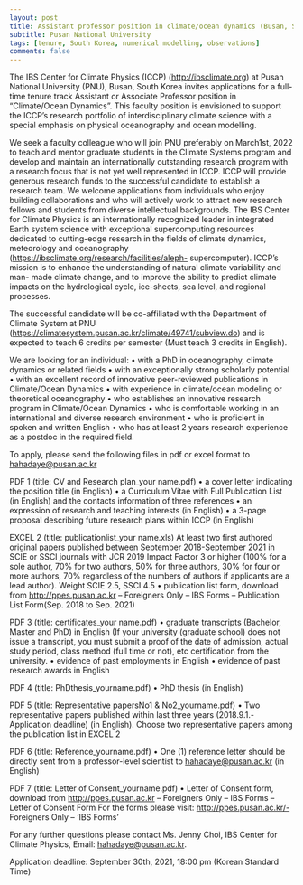 ```yaml
---
layout: post
title: Assistant professor position in climate/ocean dynamics (Busan, South Korea)
subtitle: Pusan National University
tags: [tenure, South Korea, numerical modelling, observations]
comments: false
---
```

The IBS Center for Climate Physics (ICCP) (http://ibsclimate.org) at Pusan National University (PNU),
Busan, South Korea invites applications for a full-time tenure track Assistant or Associate Professor
position in “Climate/Ocean Dynamics”. This faculty position is envisioned to support the ICCP’s
research portfolio of interdisciplinary climate science with a special emphasis on physical
oceanography and ocean modelling.

We seek a faculty colleague who will join PNU preferably on March1st, 2022 to teach and mentor
graduate students in the Climate Systems program and develop and maintain an internationally
outstanding research program with a research focus that is not yet well represented in ICCP. ICCP will
provide generous research funds to the successful candidate to establish a research team.
We welcome applications from individuals who enjoy building collaborations and who will actively
work to attract new research fellows and students from diverse intellectual backgrounds.
The IBS Center for Climate Physics is an internationally recognized leader in integrated Earth system
science with exceptional supercomputing resources dedicated to cutting-edge research in the fields of climate dynamics, meteorology and oceanography (https://ibsclimate.org/research/facilities/aleph-
supercomputer). ICCP’s mission is to enhance the understanding of natural climate variability and man-
made climate change, and to improve the ability to predict climate impacts on the hydrological cycle, ice-sheets, sea level, and regional processes.

The successful candidate will be co-affiliated with the Department of Climate System at PNU
(https://climatesystem.pusan.ac.kr/climate/49741/subview.do) and is expected to teach 6 credits per
semester (Must teach 3 credits in English).

We are looking for an individual:
• with a PhD in oceanography, climate dynamics or related fields
• with an exceptionally strong scholarly potential
• with an excellent record of innovative peer-reviewed publications in Climate/Ocean Dynamics
• with experience in climate/ocean modeling or theoretical oceanography
• who establishes an innovative research program in Climate/Ocean Dynamics
• who is comfortable working in an international and diverse research environment
• who is proficient in spoken and written English
• who has at least 2 years research experience as a postdoc in the required field.

To apply, please send the following files in pdf or excel format to hahadaye@pusan.ac.kr

PDF 1 (title: CV and Research plan_your name.pdf)
• a cover letter indicating the position title (in English)
• a Curriculum Vitae with Full Publication List (in English) and the contacts information of three
references
• an expression of research and teaching interests (in English)
• a 3-page proposal describing future research plans within ICCP (in English)

EXCEL 2 (title: publicationlist_your name.xls) At least two first authored original papers published
between September 2018-September 2021 in SCIE or SSCI journals with JCR 2019 Impact Factor 3
or higher
(100% for a sole author, 70% for two authors, 50% for three authors, 30% for four or more authors,
70% regardless of the numbers of authors if applicants are a lead author). Weight SCIE 2.5, SSCI 4.5
• publication list form, download from http://ppes.pusan.ac.kr – Foreigners Only – IBS Forms –
Publication List Form(Sep. 2018 to Sep. 2021)

PDF 3 (title: certificates_your name.pdf)
• graduate transcripts (Bachelor, Master and PhD) in English (If your university (graduate
school) does not issue a transcript, you must submit a proof of the date of admission, actual
study period, class method (full time or not), etc certification from the university.
• evidence of past employments in English
• evidence of past research awards in English

PDF 4 (title: PhDthesis_yourname.pdf)
• PhD thesis (in English)

PDF 5 (title: Representative papersNo1 & No2_yourname.pdf)
• Two representative papers published within last three years (2018.9.1.-Application deadline)
(in English). Choose two representative papers among the publication list in EXCEL 2

PDF 6 (title: Reference_yourname.pdf)
• One (1) reference letter should be directly sent from a professor-level scientist to
hahadaye@pusan.ac.kr (in English)

PDF 7 (title: Letter of Consent_yourname.pdf)
• Letter of Consent form, download from http://ppes.pusan.ac.kr – Foreigners Only – IBS
Forms –Letter of Consent Form
For the forms please visit: http://ppes.pusan.ac.kr/- Foreigners Only – ‘IBS Forms’

For any further questions please contact Ms. Jenny Choi, IBS Center for Climate Physics, Email:
hahadaye@pusan.ac.kr.

Application deadline: September 30th, 2021, 18:00 pm (Korean Standard Time)
